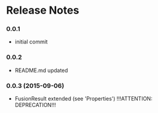 # Release Notes

### 0.0.1
  * initial commit

### 0.0.2
  * README.md updated

### 0.0.3 (2015-09-06)
  * FusionResult extended (see 'Properties') !!!ATTENTION: DEPRECATION!!!
  